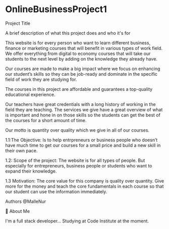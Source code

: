 # OnlineBusinessProject1

Project Title

A brief description of what this project does and who it's for 

This website is for every person who want to learn different business, finance or marketing courses that will benefit in various types of work field.
We offer everything from digital to economy courses that will take our students to the next level by adding on the knowledge they already have.

Our courses are made to make a big impact where we focus on enhancing our student’s skills so they can be job-ready and dominate in the specific field of work they are studying for.

The courses in this project are affordable and guarantees a top-quality educational experience.

Our teachers have great credentials with a long history of working in the field they are teaching. The services we give have a great overview of what is important and hone in on those skills so the students can get the best of the courses for a short amount of time.

Our motto is quantity over quality which we give in all of our courses.


1.1:The Objective: Is to help entrpreneurs or business people who doesn’t have much time to get our courses for a small price and build a new skill in their own pace.

1.2: Scope of the project: The website is for all types of people. But especially for entrepreneurs, business people or students who want to expand their knowledge.

1.3 Motivation: The core value for this company is quality over quantity. Give more for the money and teach the core fundamentals in each course so that our student can use the information immediately.

Authors
@MalleNur

🚀 About Me

I'm a full stack developer...
Studying at Code Institute at the moment.
